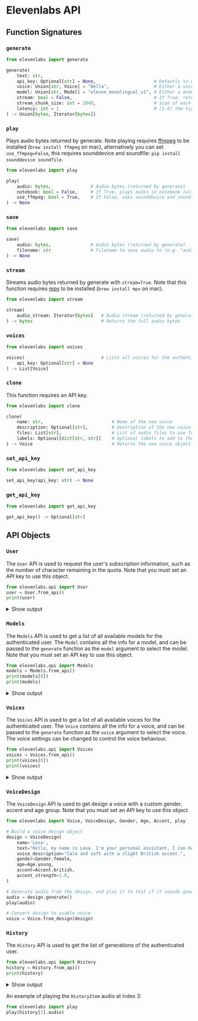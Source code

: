 # Elevenlabs API

## Function Signatures

### `generate`

```py
from elevenlabs import generate

generate(
    text: str,
    api_key: Optional[str] = None,                      # Defautls to env variable ELEVEN_API_KEY, or None if not set but quota will be limited
    voice: Union[str, Voice] = "Bella",                 # Either a voice name, voice_id, or Voice object (use voice object to control stability and similarity_boost)
    model: Union[str, Model] = "eleven_monolingual_v1", # Either a model name or Model object
    stream: bool = False,                               # If True, returns a generator streaming bytes
    stream_chunk_size: int = 2048,                      # Size of each chunk when stream=True
    latency: int = 1                                    # [1-4] the higher the more optimized for streaming latency (only works with stream=True)
) -> Union[bytes, Iterator[bytes]]
```

### `play`

Plays audio bytes returned by generate. Note playing requires [ffmpeg](https://ffmpeg.org/download.html) to be installed (`brew install ffmpeg` on mac), alternatively you can set `use_ffmpeg=False`, this requires sounddevice and soundfile: `pip install sounddevice soundfile`.

```py
from elevenlabs import play

play(
    audio: bytes,               # Audio bytes (returned by generate)
    notebook: bool = False,     # If True, plays audio in notebook (using IPython.display.Audio) else uses ffmpeg
    use_ffmpeg: bool = True,    # If False, uses sounddevice and soundfile to play audio
) -> None
```

### `save`

```py
from elevenlabs import save

save(
    audio: bytes,               # Audio bytes (returned by generate)
    filename: str               # Filename to save audio to (e.g. "audio.wav")
) -> None
```

### `stream`

Streams audio bytes returned by generate with `stream=True`. Note that this function requires [mpv](https://mpv.io/installation/) to be installed (`brew install mpv` on mac).

```py
from elevenlabs import stream

stream(
    audio_stream: Iterator[bytes]   # Audio stream (returned by generate with stream=True)
) -> bytes                          # Returns the full audio bytes
```

### `voices`

```py
from elevenlabs import voices

voices(                             # Lists all voices for the authenticated user, or the default voices if no API key is set
    api_key: Optional[str] = None
) -> List[Voice]
```

### `clone`

This function requires an API key.

```py
from elevenlabs import clone

clone(
    name: str,                          # Name of the new voice
    description: Optional[str],         # Description of the new voice
    files: List[str],                   # List of audio files to use for cloning
    labels: Optional[dict[str, str]]    # Optional labels to add to the new voice
) -> Voice                              # Returns the new voice object
```

### `set_api_key`

```py
from elevenlabs import set_api_key

set_api_key(api_key: str) -> None
```

### `get_api_key`

```py
from elevenlabs import get_api_key

get_api_key() -> Optional[str]
```



## API Objects

### `User`
The `User` API is used to request the user's subscription information, such as the number of character remaining in the quota. Note that you must set an API key to use this object.

```py
from elevenlabs.api import User
user = User.from_api()
print(user)
```
<details> <summary> Show output </summary>

```py
User(
    subscription=Subscription(
        character_count=5185,
        character_limit=10000,
        available_models=[Models(model_id='prod', display_name='Prod')],
        status='free'
    )
)
```

</details>

### `Models`

The `Models` API is used to get a list of all available models for the authenticated user. The `Model` contains all the info for a model, and can be passed to the `generate` function as the `model` argument to select the model. Note that you must set an API key to use this object.

```py
from elevenlabs.api import Models
models = Models.from_api()
print(models[0])
print(models)
```

<details> <summary> Show output </summary>

```py
Model(
    model_id='eleven_monolingual_v1',
    name='Eleven Monolingual v1',
    token_cost_factor=1.0,
    description='Use our standard English language model to generate speech in a variety of voices, styles and moods.'
)
```

```py
Models(
    models=[
        Model(
            model_id='eleven_monolingual_v1',
            name='Eleven Monolingual v1',
            token_cost_factor=1.0,
            description='Use our standard English language model to generate speech in a variety of voices, styles and moods.'
        ),
        Model(
            model_id='eleven_multilingual_v1',
            name='Eleven Multilingual v1',
            token_cost_factor=1.0,
            description='Generate lifelike speech in multiple languages and create content that resonates with a broader audience. '
        )
    ]
)
```

</details>

### `Voices`

The `Voices` API is used to get a list of all available voices for the authenticated user. The `Voice` contains all the info for a voice, and can be passed to the `generate` function as the `voice` argument to select the voice. The voice settings can be changed to control the voice behaviour.

```py
from elevenlabs.api import Voices
voices = Voices.from_api()
print(voices[0])
print(voices)
```

<details> <summary> Show output </summary>

```py
Voice(
    voice_id='21m00Tcm4TlvDq8ikWAM',
    name='Rachel',
    category='premade',
    settings=None
)
```

```py
Voices(
    voices=[
        Voice(
            voice_id='21m00Tcm4TlvDq8ikWAM',
            name='Rachel',
            category='premade',
            settings=None
        ),
        Voice(
            voice_id='AZnzlk1XvdvUeBnXmlld',
            name='Domi',
            category='premade',
            settings=None
        ),
        Voice(
            voice_id='EXAVITQu4vr4xnSDxMaL',
            name='Bella',
            category='premade',
            settings=None
        ),
        ...
    ]
)
```

</details>


### `VoiceDesign`

The `VoiceDesign` API is used to get design a voice with a custom gender, accent and age group. Note that you must set an API key to use this object.
```py
from elevenlabs import Voice, VoiceDesign, Gender, Age, Accent, play

# Build a voice deisgn object
design = VoiceDesign(
    name='Lexa',
    text="Hello, my name is Lexa. I'm your personal assistant, I can help you with your daily tasks and I can also read you the news.",
    voice_description="Calm and soft with a slight British accent.",
    gender=Gender.female,
    age=Age.young,
    accent=Accent.british,
    accent_strength=1.0,
)

# Generate audio from the design, and play it to test if it sounds good (optional)
audio = design.generate()
play(audio)

# Convert design to usable voice
voice = Voice.from_design(design)
```

### `History`

The `History` API is used to get the list of generations of the authenticated user.

```py
from elevenlabs.api import History
history = History.from_api()
print(history)
```

<details> <summary> Show output </summary>

```py
History(
    history=[
        HistoryItem(
            history_item_id='coDAIxWBxUhQuIaMIicv',
            request_id='d680d4160837cb610a64e1a28d72e37b',
            voice_id='EXAVITQu4vr4xnSDxMaL',
            text=' This is a... streaming voice!! ',
            date=datetime.datetime(2023, 4, 18, 14, 24, 5),
            date_unix=1681827845,
            character_count_change_from=5153,
            character_count_change_to=5185,
            character_count_change=32,
            content_type='audio/mpeg',
            settings=VoiceSettings(stability=0.245, similarity_boost=0.75),
            feedback=None
        ),
        HistoryItem(
            history_item_id='lXryIJPkG4KmR4lZFAPF',
            request_id='31e1ead811826efb38e4c867d383da77',
            voice_id='EXAVITQu4vr4xnSDxMaL',
            text=" Hi! I'm the world's most advanced text-to-speech system, made by elevenlabs. ",
            date=datetime.datetime(2023, 4, 18, 14, 21, 32),
            date_unix=1681827692,
            character_count_change_from=5075,
            character_count_change_to=5153,
            character_count_change=78,
            content_type='audio/mpeg',
            settings=VoiceSettings(stability=0.245, similarity_boost=0.75),
            feedback=None
        ),
        ...
    ]
)
```

</details>

An example of playing the `HistoryItem` audio at index 3:
```py
from elevenlabs import play
play(history[3].audio)
```

